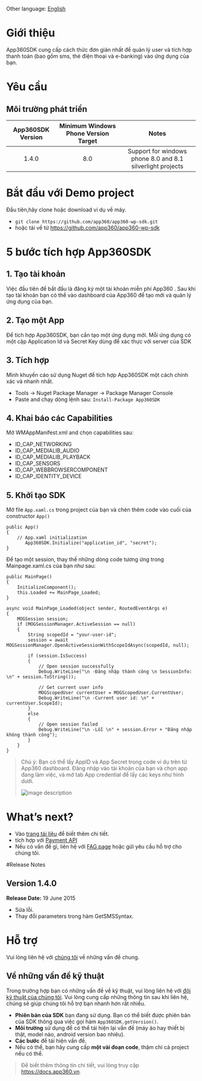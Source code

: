 Other language: [English](https://github.com/app360/app360-wp-sdk/blob/master/README.md)
# Giới thiệu
App360SDK cung cấp cách thức đơn giản nhất để quản lý user và tích hợp thanh toán (bao gồm sms, thẻ điện thoại và e-banking) vào ứng dụng của bạn.

# Yêu cầu

## Môi trường phát triển

| App360SDK Version | Minimum Windows Phone Version Target | 				Notes 			|
|:-----------------:|:------------------:|:----------------------------:|
|1.4.0|8.0|Support for windows phone 8.0 and 8.1 silverlight projects|
# Bắt đầu với Demo project

Đầu tiên,hãy clone hoặc download ví dụ về máy.

 - `git clone https://github.com/app360/app360-wp-sdk.git`
 - hoặc tải về từ https://github.com/app360/app360-wp-sdk

# 5 bước tích hợp App360SDK
## 1. Tạo tài khoản
Việc đầu tiên để bắt đầu là đăng ký một tài khoản miễn phí App360 . Sau khi tạo tài khoản bạn có thể vào dashboard của App360 để tạo mới và quản lý ứng dụng của bạn.

## 2. Tạo một App

Để tích hợp App360SDK, bạn cần tạo một ứng dụng mới. Mỗi ứng dụng có một cặp Application Id và Secret Key dùng để xác thực với server của SDK


## 3. Tích hợp

Mình khuyến cáo sử dụng Nuget để tích hợp App360SDK một cách chính xác và nhanh nhất.

- Tools -> Nuget Package Manager -> Package Manager Console
- Paste and chạy dòng lệnh sau: `Install-Package App360SDK`

## 4. Khai báo các Capabilities

Mở WMAppManifest.xml and chọn capabilities sau:
- ID_CAP_NETWORKING
- ID_CAP_MEDIALIB_AUDIO
- ID_CAP_MEDIALIB_PLAYBACK
- ID_CAP_SENSORS
- ID_CAP_WEBBROWSERCOMPONENT
- ID_CAP_IDENTITY_DEVICE

## 5. Khởi tạo SDK

Mở file `App.xaml.cs` trong project của bạn và chèn thêm code vào cuối của constructor `App()`
```
public App()
{
    // App.xaml initialization
       App360SDK.Initialize("application_id", "secret");    
}
```
Để tạo một session, thay thế những dòng code tương ứng trong Mainpage.xaml.cs của bạn như sau: 
```
public MainPage()
{
	InitializeComponent();
	this.Loaded += MainPage_Loaded;
}
 
async void MainPage_Loaded(object sender, RoutedEventArgs e)
{
    MOGSession session;
    if (MOGSessionManager.ActiveSession == null)
    {
		String scopedId = "your-user-id";
		session = await MOGSessionManager.OpenActiveSessionWithScopeIdAsync(scopedId, null);

		if (session.IsSuccess)
		{
			// Open session successfully
			Debug.WriteLine("\n -Đăng nhập thành công \n SessionInfo: \n" + session.ToString());
			
			// Get current user info
			MOGScopedUser currentUser = MOGScopedUser.CurrentUser;
			Debug.WriteLine("\n -Current user id: \n" + currentUser.ScopeId);
		} 
		else
		{
			// Open session failed
			Debug.WriteLine("\n -Lỗi \n" + session.Error + "Đăng nhập không thành công");
		}
    }
}
```

>Chú ý: Bạn có thể lấy AppID và App Secret trong code ví dụ trên từ App360 dashboard. Đăng nhập vào tài khoản của bạn và chọn app đang làm việc, và mở tab App credential để lấy các keys như hình dưới.
>
>![image description](http://i.imgur.com/Bp1ymT0.jpg)

#  What’s next?

- Vào [trang tài liệu](http://docs.app360.vn/) để biết thêm chi tiết.
- tích hợp với [Payment API](http://docs.app360.vn/?page_id=271)
- Nếu có vấn đề gì, liên hệ với [FAG page](http://docs.app360.vn/?page_id=228) hoặc gửi yêu cầu hỗ trợ cho chúng tôi.


#Release Notes
## Version 1.4.0
**Release Date:** 19 June 2015
  - Sửa lỗi.
  - Thay đổi parameters trong hàm GetSMSSyntax.

# Hỗ trợ
Vui lòng liên hệ với [chúng tôi](mailto:support@app360.vn) về những vấn đề chung.

## Về những vấn đề kỹ thuật
Trong trường hợp bạn có những vấn đề về kỹ thuật, vui lòng liên hệ với [đội kỹ thuật của chúng tôi](mailto:support@app360.vn).
Vui lòng cung cấp những thông tin sau khi liên hệ, chúng sẽ giúp chúng tôi hỗ trợ bạn nhanh hơn rất nhiều.

- **Phiên bản của SDK** bạn đang sử dụng. Bạn có thể biết được phiên bản của SDK thông qua việc gọi hàm `App360SDK.getVersion()`.
- **Môi trường** sử dụng để có thể tái hiện lại vấn đề (máy ảo hay thiết bị thật, model nào, android version bao nhiêu).
- **Các bước** để tái hiện vấn đề.
- Nếu có thể, bạn hãy cung cấp **một vài đoạn code**, thậm chí cả project nếu có thể.

> Để biết thêm thông tin chi tiết, vui lòng truy cập https://docs.app360.vn.